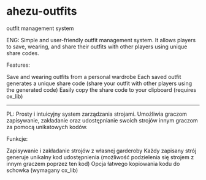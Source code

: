 # ahezu-outfits
outfit management system

ENG:
Simple and user-friendly outfit management system. It allows players to save, wearing, and share their outfits with other players using unique share codes.

Features:

Save and wearing outfits from a personal wardrobe
Each saved outfit generates a unique share code (share your outfit with other players using the generated code)
Easily copy the share code to your clipboard (requires ox_lib)

----

PL:
Prosty i intuicyjny system zarządzania strojami. Umożliwia graczom zapisywanie, zakładanie oraz udostępnianie swoich strojów innym graczom za pomocą unikatowych kodów.

Funkcje:

Zapisywanie i zakładanie strojów z własnej garderoby
Każdy zapisany strój generuje unikalny kod udostępnienia (możliwość podzielenia się strojem z innym graczem poprzez ten kod)
Opcja łatwego kopiowania kodu do schowka (wymagany ox_lib)
